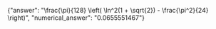 {"answer": "\\frac{\\pi}{128} \\left( \\ln^2(1 + \\sqrt{2}) - \\frac{\\pi^2}{24} \\right)", "numerical_answer": "0.0655551467"}